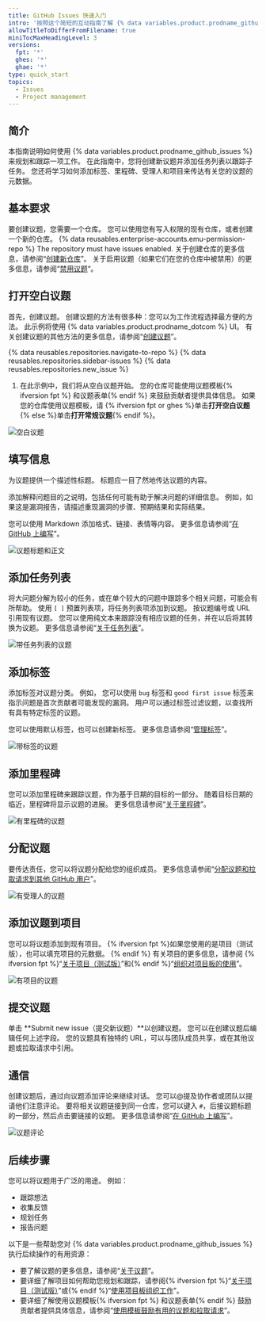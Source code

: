 ```yaml
---
title: GitHub Issues 快速入门
intro: '按照这个简短的互动指南了解 {% data variables.product.prodname_github_issues %}。'
allowTitleToDifferFromFilename: true
miniTocMaxHeadingLevel: 3
versions:
  fpt: '*'
  ghes: '*'
  ghae: '*'
type: quick_start
topics:
  - Issues
  - Project management
---
```


## 简介

本指南说明如何使用 {% data variables.product.prodname_github_issues %} 来规划和跟踪一项工作。 在此指南中，您将创建新议题并添加任务列表以跟踪子任务。 您还将学习如何添加标签、里程碑、受理人和项目来传达有关您的议题的元数据。

## 基本要求

要创建议题，您需要一个仓库。 您可以使用您有写入权限的现有仓库，或者创建一个新的仓库。 {% data reusables.enterprise-accounts.emu-permission-repo %} The repository must have issues enabled. 关于创建仓库的更多信息，请参阅“[创建新仓库](/articles/creating-a-new-repository)”。 关于启用议题（如果它们在您的仓库中被禁用）的更多信息，请参阅“[禁用议题](/github/administering-a-repository/managing-repository-settings/disabling-issues)“。

## 打开空白议题

首先，创建议题。 创建议题的方法有很多种：您可以为工作流程选择最方便的方法。 此示例将使用 {% data variables.product.prodname_dotcom %} UI。 有关创建议题的其他方法的更多信息，请参阅“[创建议题](/issues/tracking-your-work-with-issues/creating-an-issue)”。

{% data reusables.repositories.navigate-to-repo %}
{% data reusables.repositories.sidebar-issues %}
{% data reusables.repositories.new_issue %}
1. 在此示例中，我们将从空白议题开始。 您的仓库可能使用议题模板{% ifversion fpt %} 和议题表单{% endif %} 来鼓励贡献者提供具体信息。 如果您的仓库使用议题模板，请 {% ifversion fpt or ghes %}单击**打开空白议题**{% else %}单击**打开常规议题**{% endif %}。

![空白议题](/assets/images/help/issues/blank-issue.png)

## 填写信息

为议题提供一个描述性标题。 标题应一目了然地传达议题的内容。

添加解释问题目的之说明，包括任何可能有助于解决问题的详细信息。 例如，如果这是漏洞报告，请描述重现漏洞的步骤、预期结果和实际结果。

您可以使用 Markdown 添加格式、链接、表情等内容。 更多信息请参阅“[在 GitHub 上编写](/github/writing-on-github)”。

![议题标题和正文](/assets/images/help/issues/issue-title-body.png)

## 添加任务列表

将大问题分解为较小的任务，或在单个较大的问题中跟踪多个相关问题，可能会有所帮助。 使用 `[ ]` 预置列表项，将任务列表项添加到议题。 按议题编号或 URL 引用现有议题。 您可以使用纯文本来跟踪没有相应议题的任务，并在以后将其转换为议题。 更多信息请参阅“[关于任务列表](/issues/tracking-your-work-with-issues/about-task-lists)”。

![带任务列表的议题](/assets/images/help/issues/issue-task-list-raw.png)

## 添加标签

添加标签对议题分类。 例如， 您可以使用 `bug` 标签和 `good first issue` 标签来指示问题是首次贡献者可能发现的漏洞。 用户可以通过标签过滤议题，以查找所有具有特定标签的议题。

您可以使用默认标签，也可以创建新标签。 更多信息请参阅“[管理标签](/issues/using-labels-and-milestones-to-track-work/managing-labels)”。

![带标签的议题](/assets/images/help/issues/issue-with-label.png)

## 添加里程碑

您可以添加里程碑来跟踪议题，作为基于日期的目标的一部分。 随着目标日期的临近，里程碑将显示议题的进展。 更多信息请参阅“[关于里程碑](/issues/using-labels-and-milestones-to-track-work/about-milestones)”。

![有里程碑的议题](/assets/images/help/issues/issue-milestone.png)

## 分配议题

要传达责任，您可以将议题分配给您的组织成员。 更多信息请参阅“[分配议题和拉取请求到其他 GitHub 用户](/issues/tracking-your-work-with-issues/assigning-issues-and-pull-requests-to-other-github-users)”。

![有受理人的议题](/assets/images/help/issues/issue-assignees.png)

## 添加议题到项目

您可以将议题添加到现有项目。 {% ifversion fpt %}如果您使用的是项目（测试版），也可以填充项目的元数据。 {% endif %} 有关项目的更多信息，请参阅 {% ifversion fpt %}“[关于项目（测试版）](/issues/trying-out-the-new-projects-experience/about-projects)”和{% endif %}“[组织对项目板的使用](/issues/organizing-your-work-with-project-boards)”。

![有项目的议题](/assets/images/help/issues/issue-project.png)

## 提交议题

单击 **Submit new issue（提交新议题）**以创建议题。 您可以在创建议题后编辑任何上述字段。 您的议题具有独特的 URL，可以与团队成员共享，或在其他议题或拉取请求中引用。

## 通信

创建议题后，通过向议题添加评论来继续对话。 您可以@提及协作者或团队以提请他们注意评论。 要将相关议题链接到同一仓库，您可以键入 `#`，后接议题标题的一部分，然后点击要链接的议题。 更多信息请参阅“[在 GitHub 上编写](/github/writing-on-github)”。

![议题评论](/assets/images/help/issues/issue-comment.png)

## 后续步骤

您可以将议题用于广泛的用途。 例如：

- 跟踪想法
- 收集反馈
- 规划任务
- 报告问题

以下是一些帮助您对 {% data variables.product.prodname_github_issues %} 执行后续操作的有用资源：

- 要了解议题的更多信息，请参阅“[关于议题](/issues/tracking-your-work-with-issues/about-issues)”。
- 要详细了解项目如何帮助您规划和跟踪，请参阅{% ifversion fpt %}“[关于项目（测试版）](/issues/trying-out-the-new-projects-experience/about-projects)”或{% endif %}“[使用项目板组织工作](/issues/organizing-your-work-with-project-boards)”。
- 要详细了解使用议题模板{% ifversion fpt %} 和议题表单{% endif %} 鼓励贡献者提供具体信息，请参阅“[使用模板鼓励有用的议题和拉取请求](/communities/using-templates-to-encourage-useful-issues-and-pull-requests)”。
